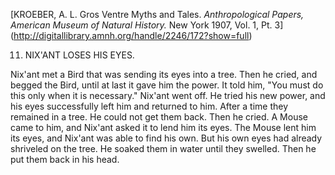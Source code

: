 [KROEBER, A. L. Gros Ventre Myths and Tales. *Anthropological Papers,
American Museum of Natural History.* New York 1907, Vol. 1, Pt. 3] (http://digitallibrary.amnh.org/handle/2246/172?show=full)

11. NIX'ANT LOSES HIS EYES. 

Nix'ant met a Bird that was sending its eyes into a tree. Then he cried, and begged the Bird, until at last it gave him the power. It told him, "You must do this only when it is necessary." Nix'ant went off. He tried his new power, and his eyes successfully left him and returned to him. After a time they remained in a tree. He could not get them back. Then he cried. A Mouse came to him, and Nix'ant asked it to lend him its eyes. The Mouse lent him its eyes, and Nix'ant was able to find his own. But his own eyes had already shriveled on the tree. He soaked them in water until they swelled. Then he put them back in his head.
